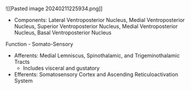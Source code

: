 
![[Pasted image 20240211225934.png]]

- Components: Lateral Ventroposterior Nucleus, Medial Ventroposterior Nucleus, Superior Ventroposterior Nucleus, Medial Ventroposterior Nucleus, Basal Ventroposterior Nucleus

Function - Somato-Sensory
- Afferents: Medial Lemniscus, Spinothalamic, and Trigeminothalamic Tracts
	- Includes visceral and gustatory
- Efferents: Somatosensory Cortex and Ascending Reticuloactivation System